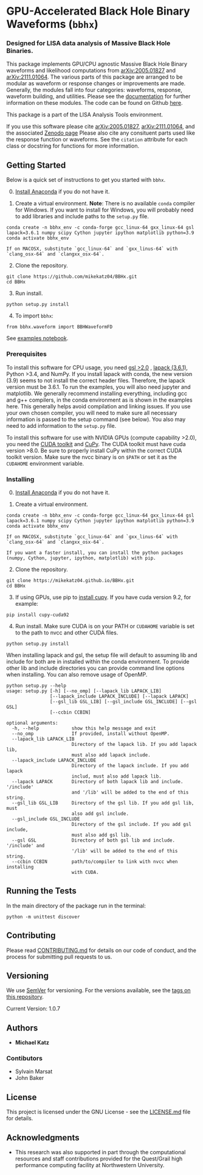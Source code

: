 # GPU-Accelerated Black Hole Binary Waveforms (`bbhx`)

### Designed for LISA data analysis of Massive Black Hole Binaries.


This package implements GPU/CPU agnostic Massive Black Hole Binary waveforms and likelihood computations from [arXiv:2005.01827](https://arxiv.org/abs/2005.01827) and [arXiv:2111.01064](https://arxiv.org/abs/2111.01064). The various parts of this package are arranged to be modular as waveform or response changes or improvements are made. Generally, the modules fall into four categories: waveforms, response, waveform building, and utilities. Please see the [documentation](https://mikekatz04.github.io/BBHx/) for further information on these modules. The code can be found on Github [here](https://github.com/mikekatz04/BBHx).

This package is a part of the LISA Analysis Tools environment.

If you use this software please cite [arXiv:2005.01827](https://arxiv.org/abs/2005.01827), [arXiv:2111.01064](https://arxiv.org/abs/2111.01064), and the associated [Zenodo page](https://zenodo.org/record/5730688#.YaFvRkJKhTY) Please also cite any consituent parts used like the response function or waveforms. See the `citation` attribute for each class or docstring for functions for more information.

## Getting Started

Below is a quick set of instructions to get you started with `bbhx`.

0) [Install Anaconda](https://docs.anaconda.com/anaconda/install/) if you do not have it.

1) Create a virtual environment. **Note**: There is no available `conda` compiler for Windows. If you want to install for Windows, you will probably need to add libraries and include paths to the `setup.py` file.

```
conda create -n bbhx_env -c conda-forge gcc_linux-64 gxx_linux-64 gsl lapack=3.6.1 numpy scipy Cython jupyter ipython matplotlib python=3.9
conda activate bbhx_env
```

    If on MACOSX, substitute `gcc_linux-64` and `gxx_linus-64` with `clang_osx-64` and `clangxx_osx-64`.

2) Clone the repository.

```
git clone https://github.com/mikekatz04/BBHx.git
cd BBHx
```

3) Run install.

```
python setup.py install
```

4) To import ``bbhx``:

```
from bbhx.waveform import BBHWaveformFD
```

See [examples notebook](https://github.com/mikekatz04/BBHx/blob/master/examples/bbhx_tutorial.ipynb).


### Prerequisites

To install this software for CPU usage, you need [gsl >2.0](https://www.gnu.org/software/gsl/) , [lapack (3.6.1)](https://www.netlib.org/lapack/lug/node14.html), Python >3.4, and NumPy. If you install lapack with conda, the new version (3.9) seems to not install the correct header files. Therefore, the lapack version must be 3.6.1. To run the examples, you will also need jupyter and matplotlib. We generally recommend installing everything, including gcc and g++ compilers, in the conda environment as is shown in the examples here. This generally helps avoid compilation and linking issues. If you use your own chosen compiler, you will need to make sure all necessary information is passed to the setup command (see below). You also may need to add information to the `setup.py` file.

To install this software for use with NVIDIA GPUs (compute capability >2.0), you need the [CUDA toolkit](https://docs.nvidia.com/cuda/cuda-installation-guide-linux/index.html) and [CuPy](https://cupy.chainer.org/). The CUDA toolkit must have cuda version >8.0. Be sure to properly install CuPy within the correct CUDA toolkit version. Make sure the nvcc binary is on `$PATH` or set it as the `CUDAHOME` environment variable.

### Installing


0) [Install Anaconda](https://docs.anaconda.com/anaconda/install/) if you do not have it.

1) Create a virtual environment.

```
conda create -n bbhx_env -c conda-forge gcc_linux-64 gxx_linux-64 gsl lapack=3.6.1 numpy scipy Cython jupyter ipython matplotlib python=3.9
conda activate bbhx_env
```

    If on MACOSX, substitute `gcc_linux-64` and `gxx_linus-64` with `clang_osx-64` and `clangxx_osx-64`.

    If you want a faster install, you can install the python packages (numpy, Cython, jupyter, ipython, matplotlib) with pip.

2) Clone the repository.

```
git clone https://mikekatz04.github.io/BBHx.git
cd BBHx
```

3) If using GPUs, use pip to [install cupy](https://docs-cupy.chainer.org/en/stable/install.html). If you have cuda version 9.2, for example:

```
pip install cupy-cuda92
```

4) Run install. Make sure CUDA is on your PATH or `CUDAHOME` variable is set to the path to nvcc and other CUDA files.

```
python setup.py install
```


When installing lapack and gsl, the setup file will default to assuming lib and include for both are in installed within the conda environment. To provide other lib and include directories you can provide command line options when installing. You can also remove usage of OpenMP.

```
python setup.py --help
usage: setup.py [-h] [--no_omp] [--lapack_lib LAPACK_LIB]
                [--lapack_include LAPACK_INCLUDE] [--lapack LAPACK]
                [--gsl_lib GSL_LIB] [--gsl_include GSL_INCLUDE] [--gsl GSL]
                [--ccbin CCBIN]

optional arguments:
  -h, --help            show this help message and exit
  --no_omp              If provided, install without OpenMP.
  --lapack_lib LAPACK_LIB
                        Directory of the lapack lib. If you add lapack lib,
                        must also add lapack include.
  --lapack_include LAPACK_INCLUDE
                        Directory of the lapack include. If you add lapack
                        includ, must also add lapack lib.
  --lapack LAPACK       Directory of both lapack lib and include. '/include'
                        and '/lib' will be added to the end of this string.
  --gsl_lib GSL_LIB     Directory of the gsl lib. If you add gsl lib, must
                        also add gsl include.
  --gsl_include GSL_INCLUDE
                        Directory of the gsl include. If you add gsl include,
                        must also add gsl lib.
  --gsl GSL             Directory of both gsl lib and include. '/include' and
                        '/lib' will be added to the end of this string.
  --ccbin CCBIN         path/to/compiler to link with nvcc when installing
                        with CUDA.
```



## Running the Tests

In the main directory of the package run in the terminal:
```
python -m unittest discover
```


## Contributing

Please read [CONTRIBUTING.md](CONTRIBUTING.md) for details on our code of conduct, and the process for submitting pull requests to us.

## Versioning

We use [SemVer](http://semver.org/) for versioning. For the versions available, see the [tags on this repository](https://github.com/mikekatz04/BBHx/tags).

Current Version: 1.0.7

## Authors

* **Michael Katz**

### Contibutors

* Sylvain Marsat
* John Baker

## License

This project is licensed under the GNU License - see the [LICENSE.md](LICENSE.md) file for details.

## Acknowledgments

* This research was also supported in part through the computational resources and staff contributions provided for the Quest/Grail high performance computing facility at Northwestern University.
